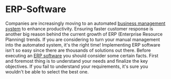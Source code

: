 # ERP-Software
Companies are increasingly moving to an automated 
<a href="http://crowdcentraltech.com/erp-management-solutions/">business management system</a> to enhance productivity. Ensuring faster customer response is another big reason behind the current growth of ERP (Enterprise Resource Planning) trends. If you are considering to turn your manual management into the automated system, it's the right time! Implementing ERP software isn't so easy since there are thousands of solutions out there. Before executing an 
<a href="http://crowdcentraltech.com/erp-management-solutions/">ERP software</a> you should consider some certain facts. First and foremost thing is to understand your needs and finalize the key objectives. If you fail to understand your requirements, it's sure you wouldn't be able to select the best one.

